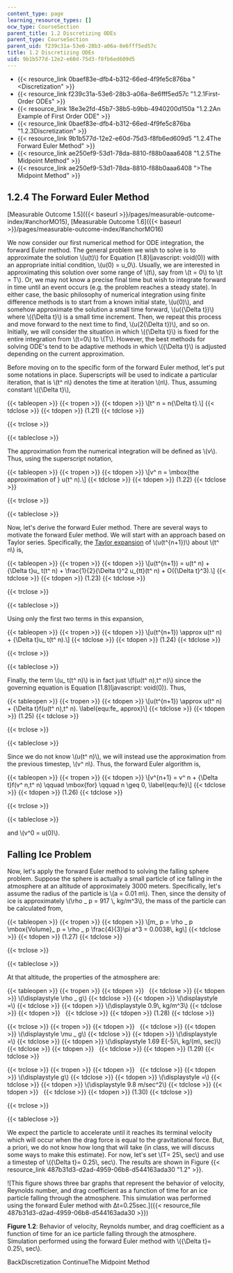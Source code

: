 ```yaml
---
content_type: page
learning_resource_types: []
ocw_type: CourseSection
parent_title: 1.2 Discretizing ODEs
parent_type: CourseSection
parent_uid: f239c31a-53e6-28b3-a06a-8e6fff5ed57c
title: 1.2 Discretizing ODEs
uid: 9b1b577d-12e2-e60d-75d3-f8fb6ed609d5
---
```


*   {{< resource_link 0baef83e-dfb4-b312-66ed-4f9fe5c876ba "\<Discretization" >}}
*   {{< resource_link f239c31a-53e6-28b3-a06a-8e6fff5ed57c "1.2.1First-Order ODEs" >}}
*   {{< resource_link 18e3e2fd-45b7-38b5-b9bb-4940200d150a "1.2.2An Example of First Order ODE" >}}
*   {{< resource_link 0baef83e-dfb4-b312-66ed-4f9fe5c876ba "1.2.3Discretization" >}}
*   {{< resource_link 9b1b577d-12e2-e60d-75d3-f8fb6ed609d5 "1.2.4The Forward Euler Method" >}}
*   {{< resource_link ae250ef9-53d1-78da-8810-f88b0aaa6408 "1.2.5The Midpoint Method" >}}
*   {{< resource_link ae250ef9-53d1-78da-8810-f88b0aaa6408 "\>The Midpoint Method" >}}

1.2.4 The Forward Euler Method
------------------------------

[Measurable Outcome 1.5]({{< baseurl >}}/pages/measurable-outcome-index/#anchorMO15), [Measurable Outcome 1.6]({{< baseurl >}}/pages/measurable-outcome-index/#anchorMO16)

We now consider our first numerical method for ODE integration, the forward Euler method. The general problem we wish to solve is to approximate the solution \\(u(t)\\) for Equation [1.8](javascript: void(0)) with an appropriate initial condition, \\(u(0) = u\_0\\). Usually, we are interested in approximating this solution over some range of \\(t\\), say from \\(t = 0\\) to \\(t = T\\). Or, we may not know a precise final time but wish to integrate forward in time until an event occurs (e.g. the problem reaches a steady state). In either case, the basic philosophy of numerical integration using finite difference methods is to start from a known initial state, \\(u(0)\\), and somehow approximate the solution a small time forward, \\(u({\\Delta t})\\) where \\({\\Delta t}\\) is a small time increment. Then, we repeat this process and move forward to the next time to find, \\(u(2{\\Delta t})\\), and so on. Initially, we will consider the situation in which \\({\\Delta t}\\) is fixed for the entire integration from \\(t=0\\) to \\(T\\). However, the best methods for solving ODE's tend to be adaptive methods in which \\({\\Delta t}\\) is adjusted depending on the current approximation.

Before moving on to the specific form of the forward Euler method, let's put some notations in place. Superscripts will be used to indicate a particular iteration, that is \\(t^ n\\) denotes the time at iteration \\(n\\). Thus, assuming constant \\({\\Delta t}\\),

{{< tableopen >}}
{{< tropen >}}
{{< tdopen >}}
\\\[t^ n = n{\\Delta t}.\\\]
{{< tdclose >}}
{{< tdopen >}}
(1.21)
{{< tdclose >}}

{{< trclose >}}

{{< tableclose >}}

The approximation from the numerical integration will be defined as \\(v\\). Thus, using the superscript notation,

{{< tableopen >}}
{{< tropen >}}
{{< tdopen >}}
\\\[v^ n = \\mbox{the approximation of } u(t^ n).\\\]
{{< tdclose >}}
{{< tdopen >}}
(1.22)
{{< tdclose >}}

{{< trclose >}}

{{< tableclose >}}

Now, let's derive the forward Euler method. There are several ways to motivate the forward Euler method. We will start with an approach based on Taylor series. Specifically, the [Taylor expansion](http://crosslinks.mit.edu/topic/taylor-series/) of \\(u(t^{n+1})\\) about \\(t^ n\\) is,

{{< tableopen >}}
{{< tropen >}}
{{< tdopen >}}
\\\[u(t^{n+1}) = u(t^ n) + {\\Delta t}u\_ t(t^ n) + \\frac{1}{2}{\\Delta t}^2 u\_{tt}(t^ n) + O({\\Delta t}^3).\\\]
{{< tdclose >}}
{{< tdopen >}}
(1.23)
{{< tdclose >}}

{{< trclose >}}

{{< tableclose >}}

Using only the first two terms in this expansion,

{{< tableopen >}}
{{< tropen >}}
{{< tdopen >}}
\\\[u(t^{n+1}) \\approx u(t^ n) + {\\Delta t}u\_ t(t^ n).\\\]
{{< tdclose >}}
{{< tdopen >}}
(1.24)
{{< tdclose >}}

{{< trclose >}}

{{< tableclose >}}

Finally, the term \\(u\_ t(t^ n)\\) is in fact just \\(f(u(t^ n),t^ n)\\) since the governing equation is Equation [1.8](javascript: void(0)). Thus,

{{< tableopen >}}
{{< tropen >}}
{{< tdopen >}}
\\\[u(t^{n+1}) \\approx u(t^ n) + {\\Delta t}f(u(t^ n),t^ n). \\label{equ:fe\_ approx}\\\]
{{< tdclose >}}
{{< tdopen >}}
(1.25)
{{< tdclose >}}

{{< trclose >}}

{{< tableclose >}}

Since we do not know \\(u(t^ n)\\), we will instead use the approximation from the previous timestep, \\(v^ n\\). Thus, the forward Euler algorithm is,

{{< tableopen >}}
{{< tropen >}}
{{< tdopen >}}
\\\[v^{n+1} = v^ n + {\\Delta t}f(v^ n,t^ n) \\qquad \\mbox{for} \\qquad n \\geq 0, \\label{equ:fe}\\\]
{{< tdclose >}}
{{< tdopen >}}
(1.26)
{{< tdclose >}}

{{< trclose >}}

{{< tableclose >}}

and \\(v^0 = u(0)\\).

Falling Ice Problem
-------------------

Now, let's apply the forward Euler method to solving the falling sphere problem. Suppose the sphere is actually a small particle of ice falling in the atmosphere at an altitude of approximately 3000 meters. Specifically, let's assume the radius of the particle is \\(a = 0.01 m\\). Then, since the density of ice is approximately \\(\\rho \_ p = 917 \\, kg/m^3\\), the mass of the particle can be calculated from,

{{< tableopen >}}
{{< tropen >}}
{{< tdopen >}}
\\\[m\_ p = \\rho \_ p \\mbox{Volume}\_ p = \\rho \_ p \\frac{4}{3}\\pi a^3 = 0.0038\\, kg\\\]
{{< tdclose >}}
{{< tdopen >}}
(1.27)
{{< tdclose >}}

{{< trclose >}}

{{< tableclose >}}

At that altitude, the properties of the atmosphere are:

{{< tableopen >}}
{{< tropen >}}
{{< tdopen >}}
 
{{< tdclose >}}
{{< tdopen >}}
\\(\\displaystyle \\rho \_ g\\)
{{< tdclose >}}
{{< tdopen >}}
\\(\\displaystyle =\\)
{{< tdclose >}}
{{< tdopen >}}
\\(\\displaystyle 0.9\\, kg/m^3\\)
{{< tdclose >}}
{{< tdopen >}}
 
{{< tdclose >}}
{{< tdopen >}}
(1.28)
{{< tdclose >}}

{{< trclose >}}
{{< tropen >}}
{{< tdopen >}}
 
{{< tdclose >}}
{{< tdopen >}}
\\(\\displaystyle \\mu \_ g\\)
{{< tdclose >}}
{{< tdopen >}}
\\(\\displaystyle =\\)
{{< tdclose >}}
{{< tdopen >}}
\\(\\displaystyle 1.69 E{-5}\\, kg/(m\\, sec)\\)
{{< tdclose >}}
{{< tdopen >}}
 
{{< tdclose >}}
{{< tdopen >}}
(1.29)
{{< tdclose >}}

{{< trclose >}}
{{< tropen >}}
{{< tdopen >}}
 
{{< tdclose >}}
{{< tdopen >}}
\\(\\displaystyle g\\)
{{< tdclose >}}
{{< tdopen >}}
\\(\\displaystyle =\\)
{{< tdclose >}}
{{< tdopen >}}
\\(\\displaystyle 9.8 m/sec^2\\)
{{< tdclose >}}
{{< tdopen >}}
 
{{< tdclose >}}
{{< tdopen >}}
(1.30)
{{< tdclose >}}

{{< trclose >}}

{{< tableclose >}}

We expect the particle to accelerate until it reaches its terminal velocity which will occur when the drag force is equal to the gravitational force. But, a priori, we do not know how long that will take (in class, we will discuss some ways to make this estimate). For now, let's set \\(T= 25\\, sec\\) and use a timestep of \\({\\Delta t}= 0.25\\, sec\\). The results are shown in Figure {{< resource_link 487b31d3-d2ad-4959-06b8-d544163ada30 "1.2" >}}.

![This figure shows three bar graphs that represent the behavior of velocity, Reynolds number, and drag coefficient as a function of time for an ice particle falling through the atmosphere. This simulation was performed using the forward Euler method with Δt=0.25sec.]({{< resource_file 487b31d3-d2ad-4959-06b8-d544163ada30 >}})

**Figure 1.2**: Behavior of velocity, Reynolds number, and drag coefficient as a function of time for an ice particle falling through the atmosphere. Simulation performed using the forward Euler method with \\({\\Delta t}= 0.25\\, sec\\).

BackDiscretization ContinueThe Midpoint Method